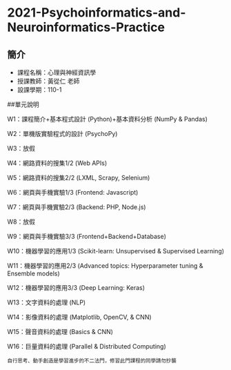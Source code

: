 # 2021-Psychoinformatics-and-Neuroinformatics-Practice
## 簡介
* 課程名稱：心理與神經資訊學
* 授課教師：黃從仁 老師
* 設課學期：110-1

##單元說明

W1：課程簡介+基本程式設計 (Python)+基本資料分析 (NumPy &amp; Pandas)

W2：單機版實驗程式的設計 (PsychoPy)

W3：放假

W4：網路資料的搜集1/2 (Web APIs)

W5：網路資料的搜集2/2 (LXML, Scrapy, Selenium)

W6：網頁與手機實驗1/3 (Frontend: Javascript) 

W7：網頁與手機實驗2/3 (Backend: PHP, Node.js)

W8：放假

W9：網頁與手機實驗3/3 (Frontend+Backend+Database)

W10：機器學習的應用1/3 (Scikit-learn: Unsupervised & Supervised Learning)

W11：機器學習的應用2/3 (Advanced topics: Hyperparameter tuning &amp; Ensemble models)

W12：機器學習的應用3/3 (Deep Learning: Keras)

W13：文字資料的處理 (NLP)

W14：影像資料的處理 (Matplotlib, OpenCV, & CNN)

W15：聲音資料的處理 (Basics & CNN)

W16：巨量資料的處理 (Parallel &amp; Distributed Computing) 

    自行思考、動手創造是學習進步的不二法門，修習此門課程的同學請勿抄襲
